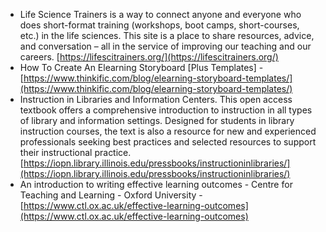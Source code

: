 - Life Science Trainers is a way to connect anyone and everyone who does short-format training (workshops, boot camps, short-courses, etc.) in the life sciences. 
This site is a place to share resources, advice, and conversation – all in the service of improving our teaching and our careers. [https://lifescitrainers.org/](https://lifescitrainers.org/)
- How To Create An Elearning Storyboard [Plus Templates] - [https://www.thinkific.com/blog/elearning-storyboard-templates/](https://www.thinkific.com/blog/elearning-storyboard-templates/)
- Instruction in Libraries and Information Centers. This open access textbook offers a comprehensive introduction to instruction in all types of library and information settings. Designed for students in library instruction courses, the text is also a resource for new and experienced professionals seeking best practices and selected resources to support their instructional practice. [https://iopn.library.illinois.edu/pressbooks/instructioninlibraries/](https://iopn.library.illinois.edu/pressbooks/instructioninlibraries/)
- An introduction to writing effective learning outcomes - Centre for Teaching and Learning - Oxford University - [https://www.ctl.ox.ac.uk/effective-learning-outcomes](https://www.ctl.ox.ac.uk/effective-learning-outcomes)
